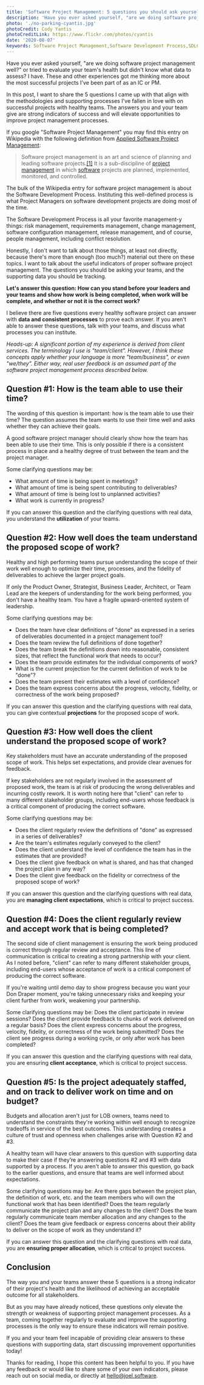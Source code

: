 ```yaml
---
title: 'Software Project Management: 5 questions you should ask yourself and your team'
description: 'Have you ever asked yourself, "are we doing software project management well?" or tried to evaluate your team''s health but didn''t know what data to assess?'
photo: './no-parking-cyantis.jpg'
photoCredit: Cody Yantis
photoCreditLink: https://www.flickr.com/photos/cyantis
date: '2020-08-07'
keywords: Software Project Management,Software Development Process,SDLC,Pragmatic Project Management,Principled Developer,Engineering,Product Development,Project Management Software,Agile Project Management,Kanban,Agile Process
---
```


Have you ever asked yourself, "are we doing software project management well?" or tried to evaluate your team's health but didn't know what data to assess? I have. These and other experiences got me thinking more about the most successful projects I've been part of as an IC or PM.

In this post, I want to share the 5 questions I came up with that align with the methodologies and supporting processes I've fallen in love with on successful projects with healthy teams. The answers you and your team give are strong indicators of success and will elevate opportunities to improve project management processes.

If you google "Software Project Management" you may find this entry on Wikipedia with the following definition from [Applied Software Project Management](https://web.archive.org/web/20150209011617/http://www.stellman-greene.com/aspm/):

> Software project management is an art and science of planning and leading software projects.[[1]](https://en.wikipedia.org/wiki/Software_project_management#cite_note-Stellman05-1) It is a sub-discipline of [project management](https://en.wikipedia.org/wiki/Project_management) in which [software](https://en.wikipedia.org/wiki/Software) projects are planned, implemented, monitored, and controlled.

The bulk of the Wikipedia entry for software project management is about the Software Development Process. Instituting this well-defined process is what Project Managers on software development projects are doing most of the time.

The Software Development Process is all your favorite management-y things: risk management, requirements management, change management, software configuration management, release management, and of course, people management, including conflict resolution.

Honestly, I don't want to talk about those things, at least not directly, because there's more than enough (too much?) material out there on these topics. I want to talk about the useful indicators of proper software project management. The questions you should be asking your teams, and the supporting data you should be tracking.

**Let's answer this question: How can you stand before your leaders and your teams and show how work is being completed, when work will be complete, and whether or not it is the correct work?**

I believe there are five questions every healthy software project can answer with **data and consistent processes** to prove each answer. If you aren't able to answer these questions, talk with your teams, and discuss what processes you can institute.

_Heads-up: A significant portion of my experience is derived from client services. The terminology I use is "team/client". However, I think these concepts apply whether your language is more "team/business", or even "we/they". Either way, real user feedback is an assumed part of the software project management process described below._

## Question #1: How is the team able to use their time?

The wording of this question is important: how is the team able to use their time? The question assumes the team wants to use their time well and asks whether they can achieve their goals.

A good software project manager should clearly show how the team has been able to use their time. This is only possible if there is a consistent process in place and a healthy degree of trust between the team and the project manager.

Some clarifying questions may be:

- What amount of time is being spent in meetings?
- What amount of time is being spent contributing to deliverables?
- What amount of time is being lost to unplanned activities?
- What work is currently in progress?

If you can answer this question and the clarifying questions with real data, you understand the **utilization** of your teams.

## Question #2: How well does the team understand the proposed scope of work?

Healthy and high performing teams pursue understanding the scope of their work well enough to optimize their time, processes, and the fidelity of deliverables to achieve the larger project goals.

If only the Product Owner, Strategist, Business Leader, Architect, or Team Lead are the keepers of understanding for the work being performed, you don't have a healthy team. You have a fragile upward-oriented system of leadership.

Some clarifying questions may be:

- Does the team have clear definitions of "done" as expressed in a series of deliverables documented in a project management tool?
- Does the team review the full definitions of done together?
- Does the team break the definitions down into reasonable, consistent sizes, that reflect the functional work that needs to occur?
- Does the team provide estimates for the individual components of work?
- What is the current projection for the current definition of work to be "done"?
- Does the team present their estimates with a level of confidence?
- Does the team express concerns about the progress, velocity, fidelity, or correctness of the work being proposed?

If you can answer this question and the clarifying questions with real data, you can give contextual **projections** for the proposed scope of work.

## Question #3: How well does the client understand the proposed scope of work?

Key stakeholders must have an accurate understanding of the proposed scope of work. This helps set expectations, and provide clear avenues for feedback.

If key stakeholders are not regularly involved in the assessment of proposed work, the team is at risk of producing the wrong deliverables and incurring costly rework. It is worth noting here that "client" can refer to many different stakeholder groups, including end-users whose feedback is a critical component of producing the correct software.

Some clarifying questions may be:

- Does the client regularly review the definitions of "done" as expressed in a series of deliverables?
- Are the team's estimates regularly conveyed to the client?
- Does the client understand the level of confidence the team has in the estimates that are provided?
- Does the client give feedback on what is shared, and has that changed the project plan in any way?
- Does the client give feedback on the fidelity or correctness of the proposed scope of work?

If you can answer this question and the clarifying questions with real data, you are **managing client expectations**, which is critical to project success.

## Question #4: Does the client regularly review and accept work that is being completed?

The second side of client management is ensuring the work being produced is correct through regular review and acceptance. This line of communication is critical to creating a strong partnership with your client. As I noted before, "client" can refer to many different stakeholder groups, including end-users whose acceptance of work is a critical component of producing the correct software.

If you're waiting until demo day to show progress because you want your Don Draper moment, you're taking unnecessary risks and keeping your client further from work, weakening your partnership.

Some clarifying questions may be:
Does the client participate in review sessions?
Does the client provide feedback to chunks of work delivered on a regular basis?
Does the client express concerns about the progress, velocity, fidelity, or correctness of the work being submitted?
Does the client see progress during a working cycle, or only after work has been completed?

If you can answer this question and the clarifying questions with real data, you are ensuring **client acceptance**, which is critical to project success.

## Question #5: Is the project adequately staffed, and on track to deliver work on time and on budget?

Budgets and allocation aren't just for LOB owners, teams need to understand the constraints they're working within well enough to recognize tradeoffs in service of the best outcomes. This understanding creates a culture of trust and openness when challenges arise with Question #2 and #3.

A healthy team will have clear answers to this question with supporting data to make their case if they’re answering questions #2 and #3 with data supported by a process. If you aren't able to answer this question, go back to the earlier questions, and ensure that teams are well informed about expectations.

Some clarifying questions may be:
Are there gaps between the project plan, the definition of work, etc. and the team members who will own the functional work that has been identified?
Does the team regularly communicate the project plan and any changes to the client?
Does the team regularly communicate team member allocation and any changes to the client?
Does the team give feedback or express concerns about their ability to deliver on the scope of work as they understand it?

If you can answer this question and the clarifying questions with real data, you are **ensuring proper allocation**, which is critical to project success.

## Conclusion

The way you and your teams answer these 5 questions is a strong indicator of their project's health and the likelihood of achieving an acceptable outcome for all stakeholders.

But as you may have already noticed, these questions only elevate the strength or weakness of supporting project management processes. As a team, coming together regularly to evaluate and improve the supporting processes is the only way to ensure these indicators will remain positive.

If you and your team feel incapable of providing clear answers to these questions with supporting data, start discussing improvement opportunities today!

Thanks for reading, I hope this content has been helpful to you. If you have any feedback or would like to share some of your own indicators, please reach out on social media, or directly at [hello@joel.software](mailto:hello@joel.software).
